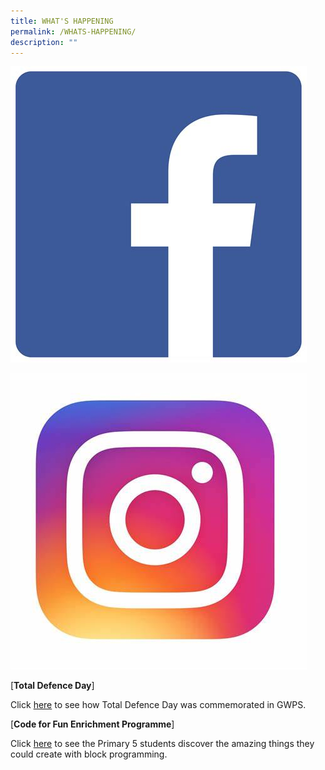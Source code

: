 ```yaml
---
title: WHAT'S HAPPENING
permalink: /WHATS-HAPPENING/
description: ""
---
```

![](/images/FB.jpg)

![](/images/IG.jpg)

[**Total Defence Day**]

Click [here](https://m.facebook.com/story.php?story_fbid=270793648523788&id=120414723561682&m_entstream_source=timeline) to see how Total Defence Day was commemorated in GWPS.

[**Code for Fun Enrichment Programme**]

Click [here](https://m.facebook.com/story.php?story_fbid=258324779770675&id=120414723561682&m_entstream_source=timeline) to see the Primary 5 students discover the amazing things they could create with block programming.